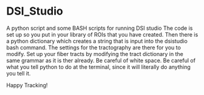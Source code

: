 # DSI_Studio
A python script and some BASH scripts for running DSI studio
The code is set up so you put in your library of ROIs that you have created.  Then there is a python dictionary which creates a string that is input into the dsistudio bash command.  The settings for the tractography are there for you to modify.  Set up your fiber tracts by modifying the tract dictionary in the same grammar as it is ther already.  Be careful of white space.  Be careful of what you tell python to do at the terminal, since it will literally do anything you tell it.

Happy Tracking!
